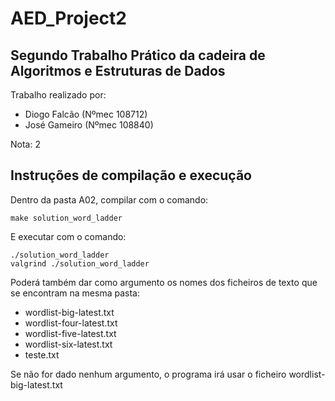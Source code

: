 # AED_Project2
## Segundo Trabalho Prático da cadeira de Algoritmos e Estruturas de Dados

Trabalho realizado por:
- Diogo Falcão (Nºmec 108712)
- José Gameiro (Nºmec 108840)

Nota: 2

## Instruções de compilação e execução
Dentro da pasta A02, compilar com o comando:
```
make solution_word_ladder
```

E executar com o comando:
```
./solution_word_ladder
valgrind ./solution_word_ladder
```

Poderá também dar como argumento os nomes dos ficheiros de texto que se encontram na mesma pasta: 
- wordlist-big-latest.txt
- wordlist-four-latest.txt
- wordlist-five-latest.txt
- wordlist-six-latest.txt
- teste.txt

Se não for dado nenhum argumento, o programa irá usar o ficheiro wordlist-big-latest.txt
